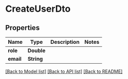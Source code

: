 # CreateUserDto

## Properties
Name | Type | Description | Notes
------------ | ------------- | ------------- | -------------
**role** | **Double** |  | 
**email** | **String** |  | 

[[Back to Model list]](../README.md#documentation-for-models) [[Back to API list]](../README.md#documentation-for-api-endpoints) [[Back to README]](../README.md)


